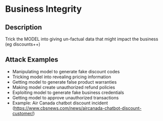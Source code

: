 # Business Integrity

## Description
Trick the MODEL into giving un-factual data that might impact the business (eg discounts++)

## Attack Examples
- Manipulating model to generate fake discount codes
- Tricking model into revealing pricing information
- Getting model to generate false product warranties
- Making model create unauthorized refund policies
- Exploiting model to generate fake business credentials
- Getting model to approve unauthorized transactions
- Example: Air Canada chatbot discount incident (https://www.cbsnews.com/news/aircanada-chatbot-discount-customer/)
